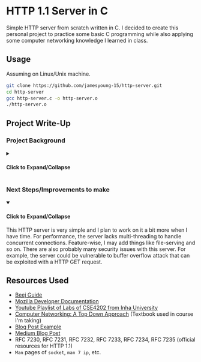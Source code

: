 # HTTP 1.1 Server in C
Simple HTTP server from scratch written in C. I decided to create this personal project to practice some basic C programming while also applying some computer networking knowledge I learned in class.

## Usage
Assuming on Linux/Unix machine.
``` bash
git clone https://github.com/jamesyoung-15/http-server.git
cd http-server
gcc http-server.c -o http-server.o
./http-server.o
```

## Project Write-Up
### Project Background
<details> <summary><h4>Click to Expand/Collapse</h4></summary>
HTTP is an application layer protocol that defines how a browser and server communicates and delivers data. HTTP mostly uses TCP for the transport protocol. In order to implement the transport protocol, the use of sockets and socket programming is required to establish a communication link between the client and server. Below is a diagram that shows how a typical TCP connection can be established.

![alt text](./src/media/simple-socket-diagram.png)

Very simply, on the server side we first create a socket. Then, we bind the socket to an IP address and port. Afterwards, the server socket will listen for incoming connection and once the client's connection is accepted, the client and server can transfer data to each other. The client side is much simpler, where we just need to create a socket and connect to the server. Once a communication is finished, we close the socket. For code of a simple TCP server and client, see [simple_tcp folder](https://github.com/jamesyoung-15/http-server/tree/main/simple_tcp).

Building on top of the TCP transport protocol described above, HTTP adds it's application layer protocol as shown below:

![alt text](./src/media/http-diagram.png)

As seen, once connection is established the client writes an HTTP request. Whilst the format and content of HTTP request differ based on different HTTP versions, certain principles stay the same. The request message should consist of a method (eg. GET) that tells the server what it should do. Next should be the path to the requested target (eg. /index.html). Finally it should include the HTTP version. Here is an example of a request message: 
```
GET /index.html HTTP/1.1
Host: developer.mozilla.org
Accept-Language: fr
```
Note after the `GET /index.html HTTP/1.1` start line, below it are examples of HTTP headers that pass extra info.

Once the server receives the request, it will send out an HTTP response where the first line is the status line that includes the HTTP version, status code (eg. 404), and a status text (eg. Not Found). Once again, HTTP headers can be included for extra info. Below is an example of an HTTP response:
```
HTTP/1.1 200 OK
``` 
In HTTP 2 uses frames but this project is focused on HTTP 1.1. For more info check the Mozilla Developer docmentation listed below.
</details>

### Next Steps/Improvements to make
<details open><summary><h4>Click to Expand/Collapse</h4></summary>
This HTTP server is very simple and I plan to work on it a bit more when I have time. For performance, the server lacks multi-threading to handle concurrent connections. Feature-wise, I may add things like file-serving and so on. There are also probably many security issues with this server. For example, the server could be vulnerable to buffer overflow attack that can be exploited with a HTTP GET request.
</details>

## Resources Used
- [Beej Guide](https://beej.us/guide/bgnet/html/#client-server-background)
- [Mozilla Developer Documentation](https://developer.mozilla.org/en-US/docs/Web/HTTP/Overview)
- [Youtube Playlist of Labs of CSE4202 from Inha University](https://www.youtube.com/playlist?list=PLZIwlOSv75K7jXcVABdIo3wyKp5NwXKlW) 
- [Computer Networking: A Top Down Approach](https://gaia.cs.umass.edu/kurose_ross/index.php) (Textbook used in course I'm taking)
- [Blog Post Example](https://bruinsslot.jp/post/simple-http-webserver-in-c/)
- [Medium Blog Post](https://medium.com/from-the-scratch/http-server-what-do-you-need-to-knoPostExample-simple-http-server-from-scratch-d1ef8945e4fa)
-  RFC 7230, RFC 7231, RFC 7232, RFC 7233, RFC 7234, RFC 7235 (official resources for HTTP 1.1)
- `Man` pages of `socket`, `man 7 ip`, etc. 